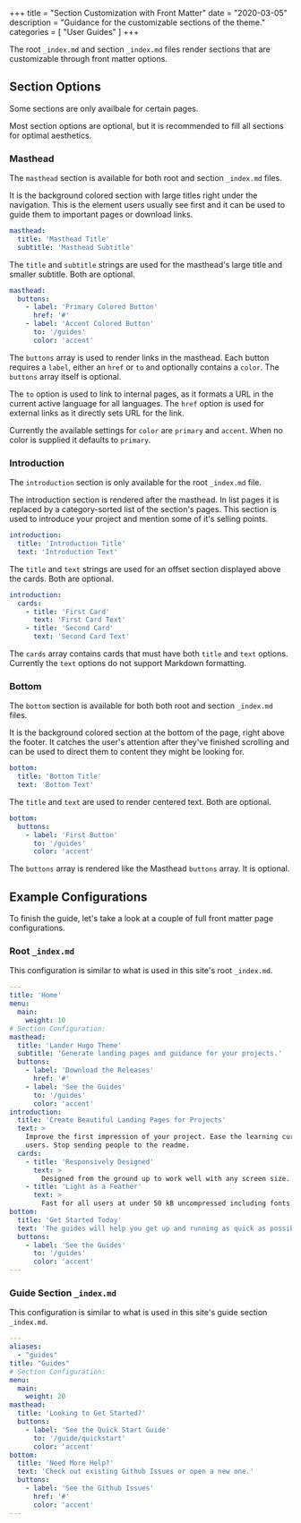 +++
title = "Section Customization with Front Matter"
date = "2020-03-05"
description = "Guidance for the customizable sections of the theme."
categories = [
    "User Guides"
]
+++

The root `_index.md` and section `_index.md` files render sections that are
customizable through front matter options.

## Section Options

Some sections are only availbale for certain pages.

Most section options are optional, but it is recommended to fill all sections for
optimal aesthetics.

### Masthead

The `masthead` section is available for both root and section `_index.md` files.

It is the background colored section with large titles right under the navigation.
This is the element users usually see first and it can be used to guide them to
important pages or download links.

```yaml
masthead:
  title: 'Masthead Title'
  subtitle: 'Masthead Subtitle'
```

The `title` and `subtitle` strings are used for the masthead's large title and
smaller subtitle. Both are optional.

```yaml
masthead:
  buttons:
    - label: 'Primary Colored Button'
      href: '#'
    - label: 'Accent Colored Button'
      to: '/guides'
      color: 'accent'
```

The `buttons` array is used to render links in the masthead. Each button requires
a `label`, either an `href` or `to` and optionally contains a `color`.
The `buttons` array itself is optional.

The `to` option is used to link to internal pages, as it formats a URL in the
current active language for all languages. The `href` option is used for external
links as it directly sets URL for the link.

Currently the available settings for `color` are `primary` and `accent`. When no
color is supplied it defaults to `primary`.

### Introduction

The `introduction` section is only available for the root `_index.md` file.

The introduction section is rendered after the masthead. In list pages it is replaced by a category-sorted list of the section's pages.
This section is used to introduce your project and mention some of it's selling
points.

```yaml
introduction:
  title: 'Introduction Title'
  text: 'Introduction Text'
```

The `title` and `text` strings are used for an offset section displayed above
the cards. Both are optional.

```yaml
introduction:
  cards:
    - title: 'First Card'
      text: 'First Card Text'
    - title: 'Second Card'
      text: 'Second Card Text'
```

The `cards` array contains cards that must have both `title` and `text` options.
Currently the `text` options do not support Markdown formatting.

### Bottom

The `bottom` section is available for both both root and section `_index.md` files.

It is the background colored section at the bottom of the page, right above the
footer. It catches the user's attention after they've finished scrolling and can
be used to direct them to content they might be looking for.

```yaml
bottom:
  title: 'Bottom Title'
  text: 'Bottom Text'
```

The `title` and `text` are used to render centered text. Both are optional.

```yaml
bottom:
  buttons:
    - label: 'First Button'
      to: '/guides'
      color: 'accent'
```

The `buttons` array is rendered like the Masthead `buttons` array. It is
optional.

## Example Configurations

To finish the guide, let's take a look at a couple of full front matter page
configurations.

### Root `_index.md`

This configuration is similar to what is used in this site's root `_index.md`.

```yaml
---
title: 'Home'
menu:
  main:
    weight: 10
# Section Configuration:
masthead:
  title: 'Lander Hugo Theme'
  subtitle: 'Generate landing pages and guidance for your projects.'
  buttons:
    - label: 'Download the Releases'
      href: '#'
    - label: 'See the Guides'
      to: '/guides'
      color: 'accent'
introduction:
  title: 'Create Beautiful Landing Pages for Projects'
  text: >
    Improve the first impression of your project. Ease the learning curve for new
    users. Stop sending people to the readme.
  cards:
    - title: 'Responsively Designed'
      text: >
        Designed from the ground up to work well with any screen size.
    - title: 'Light as a Feather'
      text: >
        Fast for all users at under 50 kB uncompressed including fonts.
bottom:
  title: 'Get Started Today'
  text: 'The guides will help you get up and running as quick as possible.'
  buttons:
    - label: 'See the Guides'
      to: '/guides'
      color: 'accent'
---
```

### Guide Section `_index.md` 

This configuration is similar to what is used in this site's guide section `_index.md`.

```yaml
---
aliases:
  - "guides"
title: "Guides"
# Section Configuration:
menu:
  main:
    weight: 20
masthead:
  title: 'Looking to Get Started?'
  buttons:
    - label: 'See the Quick Start Guide'
      to: '/guide/quickstart'
      color: 'accent'
bottom:
  title: 'Need More Help?'
  text: 'Check out existing Github Issues or open a new one.'
  buttons:
    - label: 'See the Github Issues'
      href: '#'
      color: 'accent'
---
```
